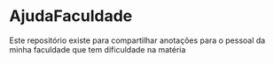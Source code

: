 # AjudaFaculdade
Este repositório existe para compartilhar anotações para o pessoal da minha faculdade que tem dificuldade na matéria
